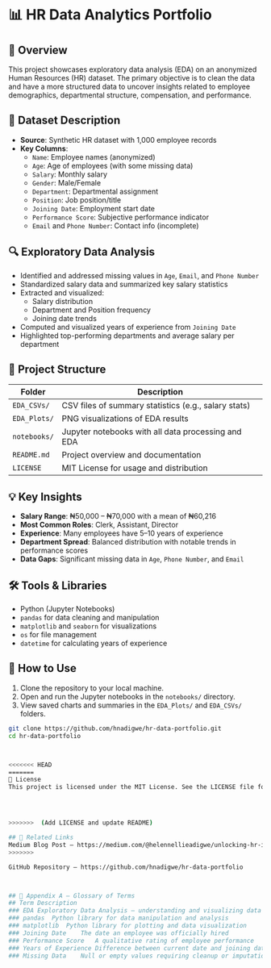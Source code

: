 # 📊 HR Data Analytics Portfolio

## 📘 Overview

This project showcases exploratory data analysis (EDA) on an anonymized Human Resources (HR) dataset. The primary objective is to clean the data and have a more structured data to uncover insights related to employee demographics, departmental structure, compensation, and performance.

## 🧾 Dataset Description

- **Source**: Synthetic HR dataset with 1,000 employee records
- **Key Columns**:
  - `Name`: Employee names (anonymized)
  - `Age`: Age of employees (with some missing data)
  - `Salary`: Monthly salary
  - `Gender`: Male/Female
  - `Department`: Departmental assignment
  - `Position`: Job position/title
  - `Joining Date`: Employment start date
  - `Performance Score`: Subjective performance indicator
  - `Email` and `Phone Number`: Contact info (incomplete)

## 🔍 Exploratory Data Analysis

- Identified and addressed missing values in `Age`, `Email`, and `Phone Number`
- Standardized salary data and summarized key salary statistics
- Extracted and visualized:
  - Salary distribution
  - Department and Position frequency
  - Joining date trends
- Computed and visualized years of experience from `Joining Date`
- Highlighted top-performing departments and average salary per department

## 📁 Project Structure

| Folder           | Description                                   |
|------------------|-----------------------------------------------|
| `EDA_CSVs/`      | CSV files of summary statistics (e.g., salary stats) |
| `EDA_Plots/`     | PNG visualizations of EDA results             |
| `notebooks/`     | Jupyter notebooks with all data processing and EDA |
| `README.md`      | Project overview and documentation            |
| `LICENSE`        | MIT License for usage and distribution        |

## 💡 Key Insights

- **Salary Range**: ₦50,000 – ₦70,000 with a mean of ₦60,216
- **Most Common Roles**: Clerk, Assistant, Director
- **Experience**: Many employees have 5–10 years of experience
- **Department Spread**: Balanced distribution with notable trends in performance scores
- **Data Gaps**: Significant missing data in `Age`, `Phone Number`, and `Email`

## 🛠️ Tools & Libraries

- Python (Jupyter Notebooks)
- `pandas` for data cleaning and manipulation
- `matplotlib` and `seaborn` for visualizations
- `os` for file management
- `datetime` for calculating years of experience

## 🚀 How to Use

1. Clone the repository to your local machine.
2. Open and run the Jupyter notebooks in the `notebooks/` directory.
3. View saved charts and summaries in the `EDA_Plots/` and `EDA_CSVs/` folders.

```bash
git clone https://github.com/hnadigwe/hr-data-portfolio.git
cd hr-data-portfolio



<<<<<<< HEAD
=======
📝 License
This project is licensed under the MIT License. See the LICENSE file for more information.




>>>>>>>  (Add LICENSE and update README)

## 📎 Related Links
Medium Blog Post – https://medium.com/@helennellieadigwe/unlocking-hr-insights-a-data-driven-exploration-with-python (update this once your HR blog is live)
>>>>>>> 

GitHub Repository – https://github.com/hnadigwe/hr-data-portfolio



## 📎 Appendix A – Glossary of Terms
## Term	Description
### EDA	Exploratory Data Analysis – understanding and visualizing data
### pandas	Python library for data manipulation and analysis
### matplotlib	Python library for plotting and data visualization
### Joining Date	The date an employee was officially hired
### Performance Score	A qualitative rating of employee performance
### Years of Experience	Difference between current date and joining date
### Missing Data	Null or empty values requiring cleanup or imputation


